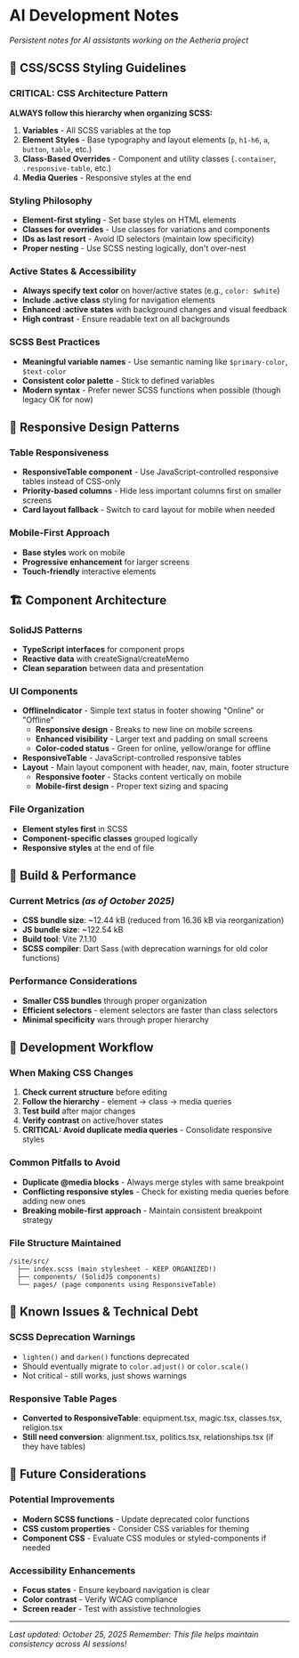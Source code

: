 # AI Development Notes
*Persistent notes for AI assistants working on the Aetheria project*

## 🎨 CSS/SCSS Styling Guidelines

### **CRITICAL: CSS Architecture Pattern**
**ALWAYS follow this hierarchy when organizing SCSS:**

1. **Variables** - All SCSS variables at the top
2. **Element Styles** - Base typography and layout elements (`p`, `h1-h6`, `a`, `button`, `table`, etc.)
3. **Class-Based Overrides** - Component and utility classes (`.container`, `.responsive-table`, etc.)
4. **Media Queries** - Responsive styles at the end

### **Styling Philosophy**
- **Element-first styling** - Set base styles on HTML elements
- **Classes for overrides** - Use classes for variations and components
- **IDs as last resort** - Avoid ID selectors (maintain low specificity)
- **Proper nesting** - Use SCSS nesting logically, don't over-nest

### **Active States & Accessibility**
- **Always specify text color** on hover/active states (e.g., `color: $white`)
- **Include .active class** styling for navigation elements
- **Enhanced :active states** with background changes and visual feedback
- **High contrast** - Ensure readable text on all backgrounds

### **SCSS Best Practices**
- **Meaningful variable names** - Use semantic naming like `$primary-color`, `$text-color`
- **Consistent color palette** - Stick to defined variables
- **Modern syntax** - Prefer newer SCSS functions when possible (though legacy OK for now)

## 📱 Responsive Design Patterns

### **Table Responsiveness**
- **ResponsiveTable component** - Use JavaScript-controlled responsive tables instead of CSS-only
- **Priority-based columns** - Hide less important columns first on smaller screens
- **Card layout fallback** - Switch to card layout for mobile when needed

### **Mobile-First Approach**
- **Base styles** work on mobile
- **Progressive enhancement** for larger screens
- **Touch-friendly** interactive elements

## 🏗️ Component Architecture

### **SolidJS Patterns**
- **TypeScript interfaces** for component props
- **Reactive data** with createSignal/createMemo
- **Clean separation** between data and presentation

### **UI Components**
- **OfflineIndicator** - Simple text status in footer showing "Online" or "Offline"
  - **Responsive design** - Breaks to new line on mobile screens
  - **Enhanced visibility** - Larger text and padding on small screens
  - **Color-coded status** - Green for online, yellow/orange for offline
- **ResponsiveTable** - JavaScript-controlled responsive tables
- **Layout** - Main layout component with header, nav, main, footer structure
  - **Responsive footer** - Stacks content vertically on mobile
  - **Mobile-first design** - Proper text sizing and spacing

### **File Organization**
- **Element styles first** in SCSS
- **Component-specific classes** grouped logically
- **Responsive styles** at the end of file

## 🚀 Build & Performance

### **Current Metrics** *(as of October 2025)*
- **CSS bundle size**: ~12.44 kB (reduced from 16.36 kB via reorganization)
- **JS bundle size**: ~122.54 kB
- **Build tool**: Vite 7.1.10
- **SCSS compiler**: Dart Sass (with deprecation warnings for old color functions)

### **Performance Considerations**
- **Smaller CSS bundles** through proper organization
- **Efficient selectors** - element selectors are faster than class selectors
- **Minimal specificity** wars through proper hierarchy

## 🔧 Development Workflow

### **When Making CSS Changes**
1. **Check current structure** before editing
2. **Follow the hierarchy** - element → class → media queries
3. **Test build** after major changes
4. **Verify contrast** on active/hover states
5. **CRITICAL: Avoid duplicate media queries** - Consolidate responsive styles

### **Common Pitfalls to Avoid**
- **Duplicate @media blocks** - Always merge styles with same breakpoint
- **Conflicting responsive styles** - Check for existing media queries before adding new ones
- **Breaking mobile-first approach** - Maintain consistent breakpoint strategy

### **File Structure Maintained**
```
/site/src/
  ├── index.scss (main stylesheet - KEEP ORGANIZED!)
  ├── components/ (SolidJS components)
  └── pages/ (page components using ResponsiveTable)
```

## 📝 Known Issues & Technical Debt

### **SCSS Deprecation Warnings**
- `lighten()` and `darken()` functions deprecated
- Should eventually migrate to `color.adjust()` or `color.scale()`
- Not critical - still works, just shows warnings

### **Responsive Table Pages**
- **Converted to ResponsiveTable**: equipment.tsx, magic.tsx, classes.tsx, religion.tsx
- **Still need conversion**: alignment.tsx, politics.tsx, relationships.tsx (if they have tables)

## 🎯 Future Considerations

### **Potential Improvements**
- **Modern SCSS functions** - Update deprecated color functions
- **CSS custom properties** - Consider CSS variables for theming
- **Component CSS** - Evaluate CSS modules or styled-components if needed

### **Accessibility Enhancements**
- **Focus states** - Ensure keyboard navigation is clear
- **Color contrast** - Verify WCAG compliance
- **Screen reader** - Test with assistive technologies

---

*Last updated: October 25, 2025*
*Remember: This file helps maintain consistency across AI sessions!*
